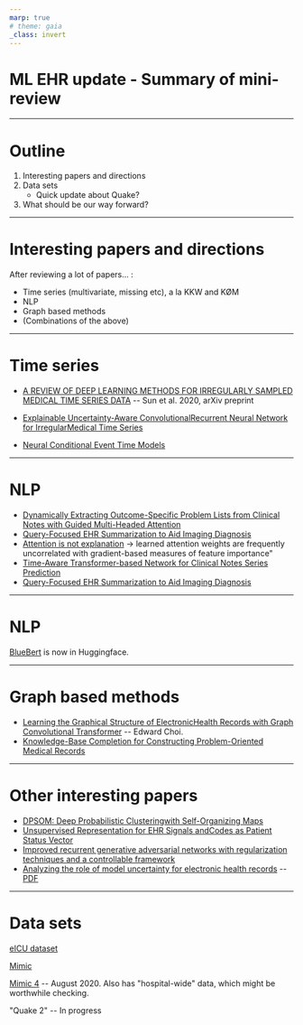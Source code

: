 ```yaml
---
marp: true
# theme: gaia
_class: invert
---
```


# ML EHR update - Summary of mini-review

---
# Outline 

1. Interesting papers and directions
2. Data sets
    * Quick update about Quake?
3. What should be our way forward?

---
# Interesting papers and directions
After reviewing a lot of papers... :

- Time series (multivariate, missing etc), a la KKW and KØM
- NLP
- Graph based methods
- (Combinations of the above)

---
# Time series

- [A REVIEW OF DEEP LEARNING METHODS FOR IRREGULARLY
SAMPLED MEDICAL TIME SERIES DATA](https://arxiv.org/pdf/2010.12493.pdf) -- Sun et al. 2020, arXiv preprint

- [Explainable Uncertainty-Aware ConvolutionalRecurrent Neural Network for IrregularMedical Time Series](https://ieeexplore.ieee.org/stamp/stamp.jsp?tp=&arnumber=9224838)
- [Neural Conditional Event Time Models](https://www.mlforhc.org/s/50_CameraReadySubmission_MLHC_2020.pdf)

---
# NLP

- [Dynamically Extracting Outcome-Specific Problem Lists from Clinical Notes with Guided Multi-Headed Attention](https://www.mlforhc.org/s/53_CameraReadySubmission_camera_ready.pdf)
- [Query-Focused EHR Summarization to Aid Imaging Diagnosis](https://www.mlforhc.org/s/115_CameraReadySubmission_Query_Focused_EHR_Summarization_to_Aid_Imaging_Diagnosis.pdf)
- [Attention is not explanation](https://arxiv.org/pdf/1902.10186.pdf) -> learned  attention  weights  are  frequently uncorrelated with gradient-based measures of feature importance"
- [Time-Aware Transformer-based Network for Clinical Notes Series Prediction](https://www.mlforhc.org/s/104_CameraReadySubmission_Time-Aware-Transformer-based-Network-for-Clinical-Notes-Series-Prediction.pdf)
- [Query-Focused EHR Summarization to Aid Imaging Diagnosis](https://www.mlforhc.org/s/115_CameraReadySubmission_Query_Focused_EHR_Summarization_to_Aid_Imaging_Diagnosis.pdf)


---
# NLP

[BlueBert](https://github.com/ncbi-nlp/bluebert) is now in Huggingface.
    
---
# Graph based methods
- [Learning the Graphical Structure of ElectronicHealth Records with Graph Convolutional Transformer](https://arxiv.org/abs/1906.04716) -- Edward Choi.
- [Knowledge-Base Completion for Constructing Problem-Oriented Medical Records](https://www.mlforhc.org/s/48_CameraReadySubmission_camera-ready.pdf)


---
# Other interesting papers

- [DPSOM: Deep Probabilistic Clusteringwith Self-Organizing Maps](https://arxiv.org/pdf/1910.01590.pdf)
- [Unsupervised Representation for EHR Signals andCodes as Patient Status Vector](https://arxiv.org/pdf/1910.01803.pdf)
- [Improved recurrent generative adversarial networks with regularization techniques and a controllable framework](https://www.sciencedirect.com/science/article/pii/S0020025520305417)
- [Analyzing the role of model uncertainty for electronic health records](https://dl.acm.org/doi/abs/10.1145/3368555.3384457?casa_token=1DOErfF0Tp8AAAAA%3ALZeYTElWlay0z0n0OcCyFQwH5z7O733H0Bsyp6Lj5LvG6QMqBTieBWD1RtLWtAoAGKgMVBrwH9yrLg) -- [PDF](https://dl.acm.org/doi/pdf/10.1145/3368555.3384457)

---
# Data sets

[eICU dataset](https://eicu-crd.mit.edu/)

[Mimic](https://mimic.physionet.org/)

[Mimic 4](https://physionet.org/content/mimiciv/0.4/) -- August 2020. Also has "hospital-wide" data, which might be worthwhile checking.

"Quake 2" -- In progress
